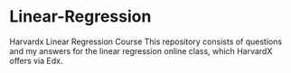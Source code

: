 # Linear-Regression
Harvardx Linear Regression Course
This repository consists of questions and my answers for the linear regression online class, which HarvardX offers via Edx.
